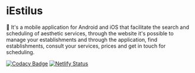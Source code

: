 # iEstilus
:iphone: It's a mobile application for Android and iOS that facilitate the search and scheduling of aesthetic services, through the website it's possible to manage your establishments and through the application, find establishments, consult your services, prices and get in touch for scheduling.

[![Codacy Badge](https://api.codacy.com/project/badge/Grade/64117f9543304a59b3ff4c52253e60fa)](https://app.codacy.com/manual/RenanArques/iEstilus?utm_source=github.com&utm_medium=referral&utm_content=RenanArques/iEstilus&utm_campaign=Badge_Grade_Dashboard)
[![Netlify Status](https://api.netlify.com/api/v1/badges/b0da898c-f550-46c7-a796-c56030d76071/deploy-status)](https://app.netlify.com/sites/iestilus/deploys)
